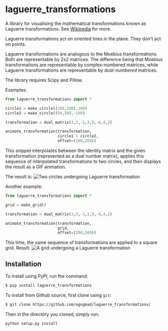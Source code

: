 # laguerre_transformations
A library for visualising the mathematical transformations known as
Laguerre transformations. See
[Wikipedia](https://en.wikipedia.org/wiki/laguerre_transformations) for more.

Laguerre transformations act on oriented lines in the plane. They don't
act on points.

Laguerre transformations are analogous to the Moebius transformations.
Both are representable by 2x2 matrices. The difference being that 
Moebius transformations are representable by complex-numbered matrices,
while Laguerre transformations are representable by *dual-numbered*
matrices.

The library requires Scipy and Pillow.

Examples:

```python
from laguerre_transformations import *

circle1 = make_circle((100,100),100)
circle2 = make_circle((50,50),-100)

transformation = dual_matrix(3,5,-1,3,9,-6,4,2)

animate_transformation(transformation,
                       circle1 + circle2,
                       offset=(200,200))
```

This snippet interpolates between the identity matrix and the given
transformation (represented as a dual number matrix), applies this sequence
of interpolated transformations to two circles, and then displays the result as a GIF animation.

The result is:
![Two circles undergoing Laguerre transformation](examples/two_circles.gif)

Another example:

```python
from laguerre_transformations import *

grid = make_grid()

transformation = dual_matrix(3,5,-1,3,9,-6,4,2)

animate_transformation(transformation,
                       grid,
                       offset=(200,200))
```

This time, the same sequence of transformations are applied to a square grid.
Result: ![A grid undergoing a Laguerre transformation](examples/grid.gif)

## Installation

To install using PyPI, run the command:

```sh
$ pip install laguerre_transformations
```

To install from Github source, first clone using `git`:

```sh
$ git clone https://github.com/ogogmad/laguerre_transformations/
```

Then in the directory you cloned, simply run:

```sh
python setup.py install
```